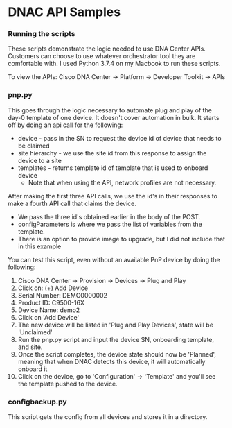 # DNAC API Samples

### Running the scripts

These scripts demonstrate the logic needed to use DNA Center APIs. Customers can choose to use whatever orchestrator tool they are comfortable with. I used Python 3.7.4 on my Macbook to run these scripts.

To view the APIs: Cisco DNA Center -> Platform -> Developer Toolkit -> APIs

### pnp.py

This goes through the logic necessary to automate plug and play of the day-0 template of one device. It doesn't cover automation in bulk.
It starts off by doing an api call for the following:
* device - pass in the SN to request the device id of device that needs to be claimed
* site hierarchy - we use the site id from this response to assign the device to a site
* templates - returns template id of template that is used to onboard device
    * Note that when using the API, network profiles are not necessary.

After making the first three API calls, we use the id's in their responses to make a fourth API call that claims the device.
* We pass the three id's obtained earlier in the body of the POST.
* configParameters is where we pass the list of variables from the template.
* There is an option to provide image to upgrade, but I did not include that in this example

You can test this script, even without an available PnP device by doing the following:

1.  Cisco DNA Center -> Provision -> Devices -> Plug and Play
2.  Click on: (+) Add Device
3.  Serial Number: DEMO0000002
4.  Product ID: C9500-16X
5.  Device Name: demo2
6.  Click on 'Add Device'
7.  The new device will be listed in 'Plug and Play Devices', state will be 'Unclaimed'
8.  Run the pnp.py script and input the device SN, onboarding template, and site.
9.  Once the script completes, the device state should now be 'Planned', meaning that when DNAC detects this device, it will automatically onboard it
10. Click on the device, go to 'Configuration' -> 'Template' and you'll see the template pushed to the device.

### configbackup.py

This script gets the config from all devices and stores it in a directory.

